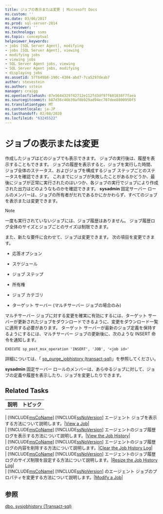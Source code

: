 ```yaml
---
title: ジョブの表示または変更 | Microsoft Docs
ms.custom: ''
ms.date: 03/06/2017
ms.prod: sql-server-2014
ms.reviewer: ''
ms.technology: ssms
ms.topic: conceptual
helpviewer_keywords:
- jobs [SQL Server Agent], modifying
- jobs [SQL Server Agent], viewing
- modifying jobs
- viewing jobs
- SQL Server Agent jobs, viewing
- SQL Server Agent jobs, modifying
- displaying jobs
ms.assetid: 57f649b8-190c-4304-abd7-7ca5297deab7
author: stevestein
ms.author: sstein
manager: craigg
ms.openlocfilehash: 87e5644329742712e112fd3df97f601838f7faea
ms.sourcegitcommit: b87d36c46b39af8b929ad94ec707dee8800950f5
ms.translationtype: MT
ms.contentlocale: ja-JP
ms.lasthandoff: 02/08/2020
ms.locfileid: "63245522"
---
```

# <a name="view-or-modify-jobs"></a>ジョブの表示または変更
  作成したジョブはどのジョブでも表示できます。 ジョブの実行後は、履歴を表示することもできます。 ジョブの履歴を表示すると、ジョブを実行した時間、ジョブ全体のステータス、およびジョブを構成するジョブ ステップごとのステータスを確認できます。 これまでにジョブが失敗したことがあるかどうか、最後にジョブが正常に実行されたのはいつか、各ジョブの実行でジョブにより作成された出力はどのようなものかを確認できます。 
  **sysadmin** 固定サーバー ロールのメンバーは、ジョブの所有者がだれであるかにかかわらず、すべてのジョブを表示または変更できます。  
  
> [!NOTE]  
>  一度も実行されていないジョブには、ジョブ履歴はありません。 ジョブ履歴ログ全体のサイズとジョブごとのサイズは制限できます。  
  
 また、新たな要件に合わせて、ジョブは変更できます。 次の項目を変更できます。  
  
-   応答オプション  
  
-   スケジュール  
  
-   ジョブ ステップ  
  
-   所有権  
  
-   ジョブ カテゴリ  
  
-   ターゲット サーバー (マルチサーバー ジョブの場合のみ)  
  
 マルチサーバー ジョブに対する変更を確実に有効にするには、ターゲット サーバーが更新されたジョブをダウンロードできるように、変更をダウンロード一覧に適用する必要があります。 ターゲット サーバーが最新のジョブ定義を保持するようにするには、マルチサーバー ジョブの更新後に、次のような INSERT 命令を通知します。  
  
```  
EXECUTE sp_post_msx_operation 'INSERT', 'JOB', '<job id>'  
```  
  
 詳細については、「 [sp_purge_jobhistory &#40;transact-sql&#41;](/sql/relational-databases/system-stored-procedures/sp-purge-jobhistory-transact-sql)」を参照してください。  
  
 
  **sysadmin** 固定サーバー ロールのメンバーは、あらゆるジョブに対して、ジョブの定義や履歴を表示したり、ジョブを変更したりできます。  
  
## <a name="related-tasks"></a>Related Tasks  
  
|||  
|-|-|  
|**説明**|**トピック**|  
|
  [!INCLUDE[msCoName](../../../includes/msconame-md.md)]
  [!INCLUDE[ssNoVersion](../../../includes/ssnoversion-md.md)] エージェント ジョブを表示する方法について説明します。|[View a Job](view-a-job.md)|  
|
  [!INCLUDE[msCoName](../../../includes/msconame-md.md)]
  [!INCLUDE[ssNoVersion](../../../includes/ssnoversion-md.md)] エージェントのジョブ履歴ログを表示する方法について説明します。|[View the Job History](view-the-job-history.md)|  
|
  [!INCLUDE[msCoName](../../../includes/msconame-md.md)]
  [!INCLUDE[ssNoVersion](../../../includes/ssnoversion-md.md)] エージェントのジョブ履歴ログの内容を削除する方法について説明します。|[Clear the Job History Log](clear-the-job-history-log.md)|  
|
  [!INCLUDE[msCoName](../../../includes/msconame-md.md)]
  [!INCLUDE[ssNoVersion](../../../includes/ssnoversion-md.md)] エージェントのジョブ履歴ログのサイズ制限を設定する方法について説明します。|[Resize the Job History Log](resize-the-job-history-log.md)|  
|
  [!INCLUDE[msCoName](../../../includes/msconame-md.md)]
  [!INCLUDE[ssNoVersion](../../../includes/ssnoversion-md.md)] のエージェント ジョブのプロパティを変更する方法について説明します。|[Modify a Job](modify-a-job.md)|  
  
## <a name="see-also"></a>参照  
 [dbo. sysjobhistory &#40;Transact-sql&#41;](/sql/relational-databases/system-tables/dbo-sysjobhistory-transact-sql)  
  
  
